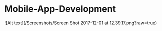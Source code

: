 # Mobile-App-Development

![Alt text](/Screenshots/Screen Shot 2017-12-01 at 12.39.17.png?raw=true)
